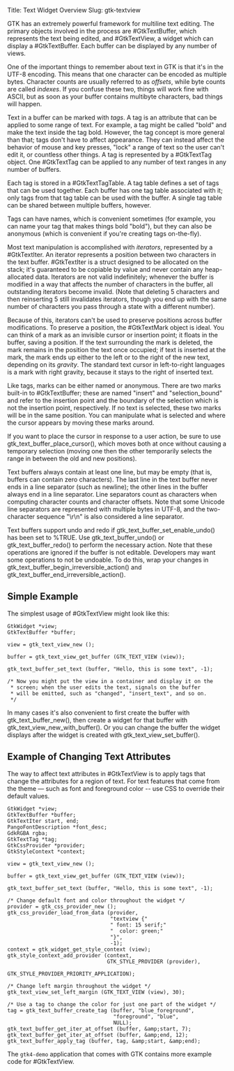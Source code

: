 Title: Text Widget Overview
Slug: gtk-textview

GTK has an extremely powerful framework for multiline text editing.  The
primary objects involved in the process are #GtkTextBuffer, which represents the 
text being edited, and #GtkTextView, a widget which can display a #GtkTextBuffer. 
Each buffer can be displayed by any number of views.

One of the important things to remember about text in GTK is that it's in
the UTF-8 encoding. This means that one character can be encoded as multiple
bytes. Character counts are usually referred to as _offsets_, while byte
counts are called _indexes_. If you confuse these two, things will work fine
with ASCII, but as soon as your buffer contains multibyte characters, bad 
things will happen.

Text in a buffer can be marked with _tags_. A tag is an attribute that can
be applied to some range of text. For example, a tag might be called "bold"
and make the text inside the tag bold. However, the tag concept is more
general than that; tags don't have to affect appearance. They can instead
affect the behavior of mouse and key presses, "lock" a range of text so the
user can't edit it, or countless other things. A tag is represented by a
#GtkTextTag object. One #GtkTextTag can be applied to any number of text
ranges in any number of buffers.

Each tag is stored in a #GtkTextTagTable. A tag table defines a set of
tags that can be used together. Each buffer has one tag table associated with
it; only tags from that tag table can be used with the buffer. A single tag
table can be shared between multiple buffers, however.

Tags can have names, which is convenient sometimes (for example, you can name
your tag that makes things bold "bold"), but they can also be anonymous (which
is convenient if you're creating tags on-the-fly).

Most text manipulation is accomplished with _iterators_, represented by a
#GtkTextIter. An iterator represents a position between two characters in
the text buffer. #GtkTextIter is a struct designed to be allocated on the
stack; it's guaranteed to be copiable by value and never contain any
heap-allocated data. Iterators are not valid indefinitely; whenever the
buffer is modified in a way that affects the number of characters in the
buffer, all outstanding iterators become invalid. (Note that deleting 5
characters and then reinserting 5 still invalidates iterators, though you 
end up with the same number of characters you pass through a state with a 
different number).

Because of this, iterators can't be used to preserve positions across buffer
modifications. To preserve a position, the #GtkTextMark object is ideal. You
can think of a mark as an invisible cursor or insertion point; it floats in 
the buffer, saving a position. If the text surrounding the mark is deleted, 
the mark remains in the position the text once occupied; if text is inserted 
at the mark, the mark ends up either to the left or to the right of the new 
text, depending on its _gravity_. The standard text cursor in left-to-right
languages is a mark with right gravity, because it stays to the right of
inserted text.

Like tags, marks can be either named or anonymous. There are two marks
built-in to #GtkTextBuffer; these are named "insert" and "selection_bound"
and refer to the insertion point and the boundary of the selection which
is not the insertion point, respectively. If no text is selected, these
two marks will be in the same position. You can manipulate what is selected
and where the cursor appears by moving these marks around.

If you want to place the cursor in response to a user action, be sure to use
gtk_text_buffer_place_cursor(), which moves both at once without causing a 
temporary selection (moving one then the other temporarily selects the range in 
between the old and new positions).

Text buffers always contain at least one line, but may be empty (that
is, buffers can contain zero characters). The last line in the text
buffer never ends in a line separator (such as newline); the other
lines in the buffer always end in a line separator. Line separators
count as characters when computing character counts and character
offsets. Note that some Unicode line separators are represented with 
multiple bytes in UTF-8, and the two-character sequence "\r\n" is also
considered a line separator.

Text buffers support undo and redo if gtk_text_buffer_set_enable_undo()
has been set to %TRUE. Use gtk_text_buffer_undo() or gtk_text_buffer_redo()
to perform the necessary action. Note that these operations are ignored if
the buffer is not editable. Developers may want some operations to not be
undoable. To do this, wrap your changes in
gtk_text_buffer_begin_irreversible_action() and
gtk_text_buffer_end_irreversible_action().

## Simple Example

The simplest usage of #GtkTextView  might look like this:

``` {.c}
GtkWidget *view;
GtkTextBuffer *buffer;

view = gtk_text_view_new ();

buffer = gtk_text_view_get_buffer (GTK_TEXT_VIEW (view));

gtk_text_buffer_set_text (buffer, "Hello, this is some text", -1);

/* Now you might put the view in a container and display it on the
 * screen; when the user edits the text, signals on the buffer
 * will be emitted, such as "changed", "insert_text", and so on.
 */
```

In many cases it's also convenient to first create the buffer with 
gtk_text_buffer_new(), then create a widget for that buffer with 
gtk_text_view_new_with_buffer(). Or you can change the buffer the widget 
displays after the widget is created with gtk_text_view_set_buffer().

## Example of Changing Text Attributes

The way to affect text attributes in #GtkTextView is to
apply tags that change the attributes for a region of text.
For text features that come from the theme &mdash; such as font and
foreground color -- use CSS to override their default values.

```
GtkWidget *view;
GtkTextBuffer *buffer;
GtkTextIter start, end;
PangoFontDescription *font_desc;
GdkRGBA rgba;
GtkTextTag *tag;
GtkCssProvider *provider;
GtkStyleContext *context;

view = gtk_text_view_new ();

buffer = gtk_text_view_get_buffer (GTK_TEXT_VIEW (view));

gtk_text_buffer_set_text (buffer, "Hello, this is some text", -1);

/* Change default font and color throughout the widget */
provider = gtk_css_provider_new ();
gtk_css_provider_load_from_data (provider,
                                 "textview {"
                                 " font: 15 serif;"
                                 "  color: green;"
                                 "}",
                                 -1);
context = gtk_widget_get_style_context (view);
gtk_style_context_add_provider (context,
                                GTK_STYLE_PROVIDER (provider),
                                GTK_STYLE_PROVIDER_PRIORITY_APPLICATION);

/* Change left margin throughout the widget */
gtk_text_view_set_left_margin (GTK_TEXT_VIEW (view), 30);

/* Use a tag to change the color for just one part of the widget */
tag = gtk_text_buffer_create_tag (buffer, "blue_foreground",
                                  "foreground", "blue",
                                  NULL);  
gtk_text_buffer_get_iter_at_offset (buffer, &amp;start, 7);
gtk_text_buffer_get_iter_at_offset (buffer, &amp;end, 12);
gtk_text_buffer_apply_tag (buffer, tag, &amp;start, &amp;end);
```

The `gtk4-demo` application that comes with
GTK contains more example code for #GtkTextView.
